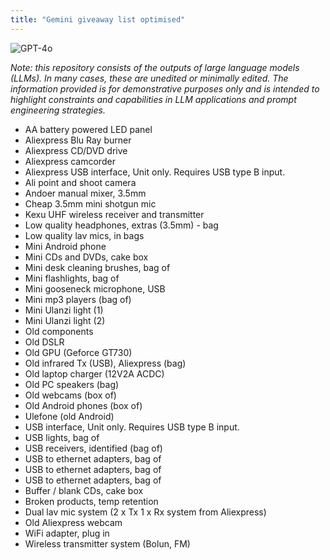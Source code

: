 ```yaml
---
title: "Gemini giveaway list optimised"
---
```

![GPT-4o](https://img.shields.io/badge/GPT--4o-3333FF?style=for-the-badge&logo=openai&logoColor=white)



*Note: this repository consists of the outputs of large language models (LLMs). In many cases, these are unedited or minimally edited. The information provided is for demonstrative purposes only and is intended to highlight constraints and capabilities in LLM applications and prompt engineering strategies.*


 

* AA battery powered LED panel
* Aliexpress Blu Ray burner
* Aliexpress CD/DVD drive
* Aliexpress camcorder
* Aliexpress USB interface, Unit only. Requires USB type B input. 
* Ali point and shoot camera
* Andoer manual mixer, 3.5mm
* Cheap 3.5mm mini shotgun mic
* Kexu UHF wireless receiver and transmitter
* Low quality headphones, extras (3.5mm) - bag
* Low quality lav mics, in bags
* Mini Android phone
* Mini CDs and DVDs, cake box
* Mini desk cleaning brushes, bag of
* Mini flashlights, bag of
* Mini gooseneck microphone, USB
* Mini mp3 players (bag of)
* Mini Ulanzi light (1)
* Mini Ulanzi light (2)
* Old components
* Old DSLR
* Old GPU (Geforce GT730)
* Old infrared Tx (USB), Aliexpress (bag)
* Old laptop charger (12V2A ACDC)
* Old PC speakers (bag)
* Old webcams (box of)
* Old Android phones (box of)
* Ulefone (old Android)
* USB interface, Unit only. Requires USB type B input.
* USB lights, bag of
* USB receivers, identified (bag of) 
* USB to ethernet adapters, bag of
* USB to ethernet adapters, bag of
* USB to ethernet adapters, bag of
* Buffer / blank CDs, cake box
* Broken products, temp retention
* Dual lav mic system (2 x Tx 1 x Rx system from Aliexpress)
* Old Aliexpress webcam
* WiFi adapter, plug in
* Wireless transmitter system (Bolun, FM) 

 

 


 